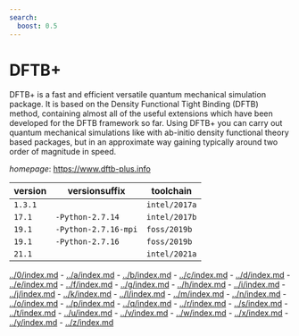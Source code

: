 ```yaml
---
search:
  boost: 0.5
---
```

# DFTB+

DFTB+ is a fast and efficient versatile quantum mechanical simulation package.  It is based on the   Density Functional Tight Binding (DFTB) method, containing almost all of the useful extensions which have been  developed for the DFTB framework so far.  Using DFTB+ you can carry out quantum mechanical simulations like with  ab-initio density functional theory based packages, but in an approximate way gaining typically around two order of  magnitude in speed.

*homepage*: <https://www.dftb-plus.info>

version | versionsuffix | toolchain
--------|---------------|----------
``1.3.1`` |  | ``intel/2017a``
``17.1`` | ``-Python-2.7.14`` | ``intel/2017b``
``19.1`` | ``-Python-2.7.16-mpi`` | ``foss/2019b``
``19.1`` | ``-Python-2.7.16`` | ``foss/2019b``
``21.1`` |  | ``intel/2021a``

[../0/index.md](0) - [../a/index.md](a) - [../b/index.md](b) - [../c/index.md](c) - [../d/index.md](d) - [../e/index.md](e) - [../f/index.md](f) - [../g/index.md](g) - [../h/index.md](h) - [../i/index.md](i) - [../j/index.md](j) - [../k/index.md](k) - [../l/index.md](l) - [../m/index.md](m) - [../n/index.md](n) - [../o/index.md](o) - [../p/index.md](p) - [../q/index.md](q) - [../r/index.md](r) - [../s/index.md](s) - [../t/index.md](t) - [../u/index.md](u) - [../v/index.md](v) - [../w/index.md](w) - [../x/index.md](x) - [../y/index.md](y) - [../z/index.md](z)

